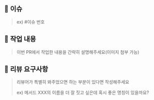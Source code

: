 ## 🧷 이슈

> ex) #이슈 번호


## 🔨 작업 내용

> 이번 PR에서 작업한 내용을 간략히 설명해주세요(이미지 첨부 가능)


## 👀 리뷰 요구사항

> 리뷰어가 특별히 봐주었으면 하는 부분이 있다면 작성해주세요
>
> ex) 메서드 XXX의 이름을 더 잘 짓고 싶은데 혹시 좋은 명칭이 있을까요?
